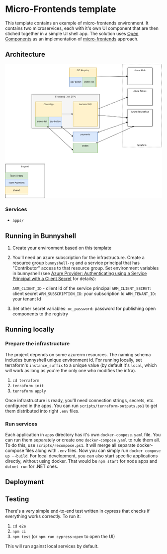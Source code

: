 # Micro-Frontends template

This template contains an example of micro-frontends environment. It contains two microservices, each with it's own UI component that are then stiched together in a simple UI shell app. The solution uses [Open Components](https://opencomponents.github.io/) as an implementation of [micro-frontends](https://micro-frontends.org/) approach.

## Architecture

![architecture diagram](./docs/architecture.drawio.png)

### Services

* `apps/`

## Running in Bunnyshell

1. Create your environment based on this template
2. You'll need an azure subscription for the infrastructure. Create a resource group `bunnyshell-rg` and a service principal that has "Contributor" access to that resource group. Set environment variables in bunnyshell (see [Azure Provider: Authenticating using a Service Principal with a Client Secret](https://registry.terraform.io/providers/hashicorp/azurerm/latest/docs/guides/service_principal_client_secret) for details):

    `ARM_CLIENT_ID` - client Id of the service principal
    `ARM_CLIENT_SECRET`: client secret
    `ARM_SUBSCRIPTION_ID`: your subscription Id
    `ARM_TENANT_ID`: your tenant Id

3. Set other secret variables:
   `oc_password`: password for publishing open components to the registry



## Running locally

### Prepare the infrastructure

The project depends on some azurerm resources. The naming schema includes bunnyshell unique environment id. For running locally, set terraform's `instance_suffix` to a unique value (by default it's `local`, which will work as long as you're the only one who modifies the infra).

1. `cd terraform`
2. `terraform init`
3. `terraform apply`

Once infrastructure is ready, you'll need connection strings, secrets, etc. configured in the apps. You can run `scripts/terraform-outputs.ps1` to get them distributed into right `.env` files.

### Run services

Each application in `apps` directory has it's own `docker-compose.yaml` file. You can run them separately or create one `docker-compose.yaml` to rule them all. To do this, use `scripts/recompose.ps1`. It will merge all separate docker-compose files along with `.env` files. Now you can simply run `docker compose up --build`.
For local development, you can also start specific applications directly, without using docker. That would be `npm start` for node apps and `dotnet run` for .NET ones.

## Deployment

## Testing

There's a very simple end-to-end test written in cypress that checks if everything works correctly. To run it:

1. `cd e2e`
2. `npm ci`
3. `npm test` (or `npm run cypress:open` to open the UI)

This will run against local services by default.